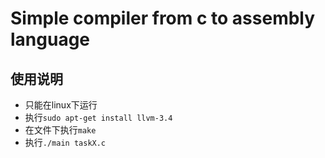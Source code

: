# Simple compiler from c to assembly language

## 使用说明
* 只能在linux下运行
* 执行`sudo apt-get install llvm-3.4`
* 在文件下执行`make`
* 执行`./main taskX.c`
